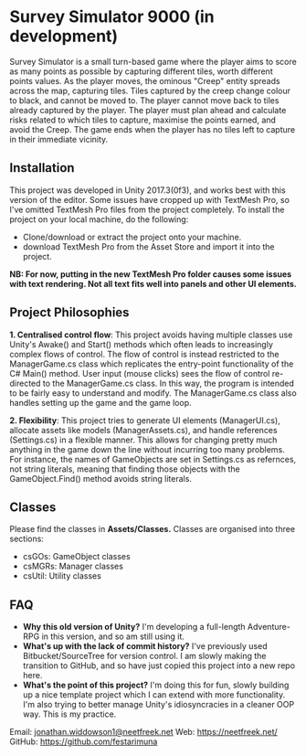 # Survey Simulator 9000 (in development)

Survey Simulator is a small turn-based game where the player aims to score as many points as possible by capturing different tiles, worth different points values. As the player moves, the ominous "Creep" entity spreads across the map, capturing tiles. Tiles captured by the creep change colour to black, and cannot be moved to. The player cannot move back to tiles already captured by the player.
The player must plan ahead and calculate risks related to which tiles to capture, maximise the points earned, and avoid the Creep. The game ends when the player has no tiles left to capture in their immediate vicinity.

## Installation
This project was developed in Unity 2017.3(0f3), and works best with this version of the editor. Some issues have cropped up with TextMesh Pro, so I've omitted TextMesh Pro files from the project completely. To install the project on your local machine, do the following:
- Clone/download or extract the project onto your machine.
- download TextMesh Pro from the Asset Store and import it into the project.

**NB: For now, putting in the new TextMesh Pro folder causes some issues with text rendering. Not all text fits well into panels and other UI elements.**

## Project Philosophies
**1. Centralised control flow**: This project avoids having multiple classes use Unity's Awake() and Start() methods which often leads to increasingly complex flows of control. The flow of control is instead restricted to the ManagerGame.cs class which replicates the entry-point functionality of the C# Main() method. User input (mouse clicks) sees the flow of control re-directed to the ManagerGame.cs class. In this way, the program is intended to be fairly easy to understand and modify. The ManagerGame.cs class also handles setting up the game and the game loop.

**2. Flexibility**: This project tries to generate UI elements (ManagerUI.cs), allocate assets like models (ManagerAssets.cs), and handle references (Settings.cs) in a flexible manner. This allows for changing pretty much anything in the game down the line without incurring too many problems. For instance, the names of GameObjects are set in Settings.cs as refernces, not string literals, meaning that finding those objects with the GameObject.Find() method avoids string literals.

## Classes
Please find the classes in **Assets/Classes.**
Classes are organised into three sections:
- csGOs: 	GameObject classes
- csMGRs:	Manager classes
- csUtil:	Utility classes

## FAQ
- **Why this old version of Unity?**
I'm developing a full-length Adventure-RPG in this version, and so am still using it.
- **What's up with the lack of commit history?**
I've previously used Bitbucket/SourceTree for version control. I am slowly making the transition to GitHub, and so have just copied this project into a new repo here.
- **What's the point of this project?**
I'm doing this for fun, slowly building up a nice template project which I can extend with more functionality. I'm also trying to better manage Unity's idiosyncracies in a cleaner OOP way. This is my practice.


Email: jonathan.widdowson1@neetfreek.net
Web: https://neetfreek.net/
GitHub: https://github.com/festarimuna
